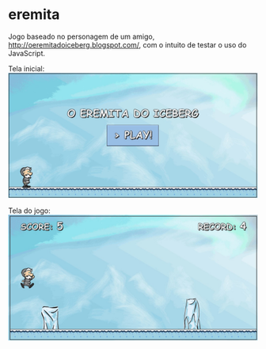 # eremita
Jogo baseado no personagem de um amigo, http://oeremitadoiceberg.blogspot.com/, com o intuito de testar o uso do JavaScript.

Tela inicial:
![alt text](https://github.com/ronipaschoal/eremita/blob/master/resources/inicio.jpg?raw=true)

Tela do jogo:
![alt text](https://github.com/ronipaschoal/eremita/blob/master/resources/jogo.jpg?raw=true)
